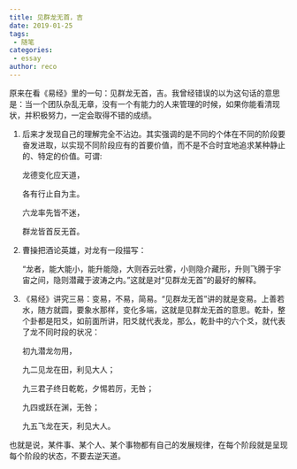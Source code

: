 ```yaml
---
title: 见群龙无首，吉
date: 2019-01-25
tags:
 - 随笔    
categories: 
 - essay
author: reco
---
```


原来在看《易经》里的一句：见群龙无首，吉。我曾经错误的以为这句话的意思是：当一个团队杂乱无章，没有一个有能力的人来管理的时候，如果你能看清现状，并积极努力，一定会取得不错的成绩。

1. 后来才发现自己的理解完全不沾边。其实强调的是不同的个体在不同的阶段要奋发进取，以实现不同阶段应有的首要价值，而不是不合时宜地追求某种静止的、特定的价值。可谓:

    龙德变化应天道，

    各有行止自为主。

    六龙率先皆不迷，

    群龙皆首反无首。

2. 曹操把酒论英雄，对龙有一段描写：

    “龙者，能大能小，能升能隐，大则吞云吐雾，小则隐介藏形，升则飞腾于宇宙之间，隐则潜藏于波涛之内。”这就是对“见群龙无首”的最好的解释。

3. 《易经》讲究三易：变易，不易，简易。“见群龙无首”讲的就是变易。上善若水，随方就圆，要象水那样，变化多端，这就是见群龙无首的意思。乾卦，整个卦都是阳爻，如前面所讲，阳爻就代表龙，那么，乾卦中的六个爻，就代表了龙不同时段的状况：

    初九潜龙勿用，

    九二见龙在田，利见大人；

    九三君子终日乾乾，夕惕若厉，无咎；

    九四或跃在渊，无咎；

    九五飞龙在天，利见大人。

也就是说，某件事、某个人、某个事物都有自己的发展规律，在每个阶段就是呈现每个阶段的状态，不要去逆天道。